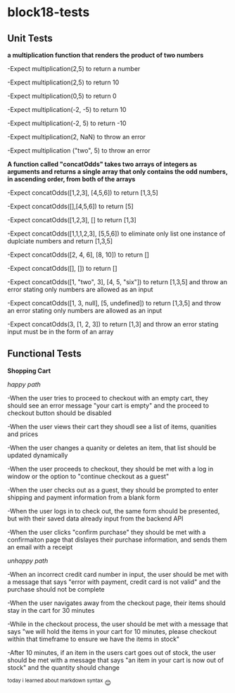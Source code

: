 # block18-tests

## Unit Tests
**a multiplication function that renders the product of two numbers**

-Expect multiplication(2,5) to return a number

-Expect multiplication(2,5) to return 10

-Expect multiplication(0,5) to return 0

-Expect multiplication(-2, -5) to return 10

-Expect multiplication(-2, 5) to return -10

-Expect multiplication(2, NaN) to throw an error

-Expect multiplication ("two", 5) to throw an error

**A function called "concatOdds" takes two arrays of integers as arguments and returns a single array that only contains the odd numbers, in ascending order, from both of the arrays**

-Expect concatOdds([1,2,3], [4,5,6]) to return [1,3,5]

-Expect concatOdds([],[4,5,6]) to return [5]

-Expect concatOdds([1,2,3], [] to return [1,3]

-Expect concatOdds([1,1,1,2,3], [5,5,6]) to eliminate only list one instance of duplciate numbers and return [1,3,5]

-Expect concatOdds([2, 4, 6], [8, 10]) to return []

-Expect concatOdds([], []) to return []

-Expect concatOdds([1, "two", 3], [4, 5, "six"]) to return [1,3,5] and throw an error stating only numbers are allowed as an input

-Expect concatOdds([1, 3, null], [5, undefined]) to return [1,3,5] and throw an error stating only numbers are allowed as an input

-Expect concatOdds(3, [1, 2, 3]) to return [1,3] and throw an error stating input must be in the form of an array

## Functional Tests

**Shopping Cart**

*happy path*

-When the user tries to proceed to checkout with an empty cart, they should see an error message "your cart is empty" and the proceed to checkout button should be disabled

-When the user views their cart they shoudl see a list of items, quanities and prices

-When the user changes a quanity or deletes an item, that list should be updated dynamically 

-When the user proceeds to checkout, they should be met with a log in window or the option to "continue checkout as a guest"

-When the user checks out as a guest, they should be prompted to enter shipping and payment information from a blank form

-When the user logs in to check out, the same form should be presented, but with their saved data already input from the backend API

-When the user clicks "confirm purchase" they should be met with a confirmaiton page that dislayes their purchase information, and sends them an email with a receipt

*unhappy path*

-When an incorrect credit card number in input, the user should be met with a message that says "error with payment, credit card is not valid" and the purchase should not be complete

-When the user navigates away from the checkout page, their items should stay in the cart for 30 minutes

-While in the checkout process, the user should be met with a message that says "we will hold the items in your cart for 10 minutes, please checkout within that timeframe to ensure we have the items in stock"

-After 10 minutes, if an item in the users cart goes out of stock, the user should be met with a message that says "an item in your cart is now out of stock" and the quantity should change


<sup>today i learned about markdown syntax</sup>
:blush: